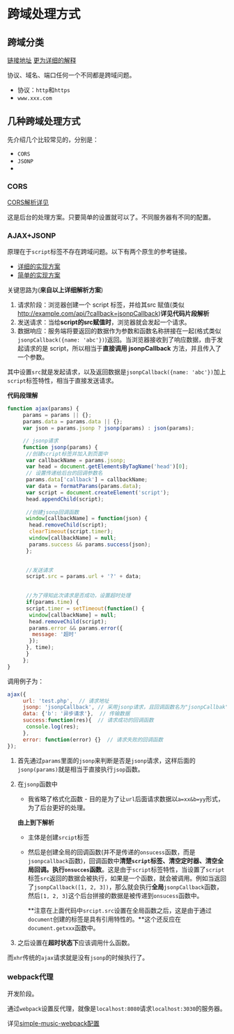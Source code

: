 # 跨域处理方式

## 跨域分类

[链接地址](http://web.jobbole.com/88519/)
[更为详细的解释](http://web.jobbole.com/92405/)

协议、域名、端口任何一个不同都是跨域问题。

* 协议：`http`和`https`
* `www.xxx.com`

## 几种跨域处理方式

先介绍几个比较常见的，分别是：
  
* `CORS`
* `JSONP`
* 

### CORS

[CORS解析详见](http://www.ruanyifeng.com/blog/2016/04/cors.html)

这是后台的处理方案。只要简单的设置就可以了。不同服务器有不同的配置。

### AJAX+JSONP

原理在于`script`标签不存在跨域问题。以下有两个原生的参考链接。

* [详细的实现方案](https://juejin.im/entry/589921640ce46300560ef894)
* [简单的实现方案](https://segmentfault.com/a/1190000012469713#articleHeader7)

关键思路为(**来自以上详细解析方案**)

1. 请求阶段：浏览器创建一个 script 标签，并给其src 赋值(类似 http://example.com/api/?callback=jsonpCallback)**详见代码片段解析**
2. 发送请求：当给**script的src赋值时**，浏览器就会发起一个请求。
3. 数据响应：服务端将要返回的数据作为参数和函数名称拼接在一起(格式类似`jsonpCallback({name: 'abc'})`)返回。当浏览器接收到了响应数据，由于发起请求的是 script，所以相当于**直接调用 jsonpCallback** 方法，并且传入了一个参数。

其中设置`src`就是发起请求，以及返回数据是`jsonpCallback({name: 'abc'})`加上`script`标签特性，相当于直接发送请求。

**代码段理解**

```JavaScript
function ajax(params) { 
     params = params || {}; 
     params.data = params.data || {}; 
     var json = params.jsonp ? jsonp(params) : json(params);   

     // jsonp请求 
     function jsonp(params) { 
      //创建script标签并加入到页面中 
      var callbackName = params.jsonp; 
      var head = document.getElementsByTagName('head')[0]; 
      // 设置传递给后台的回调参数名 
      params.data['callback'] = callbackName; 
      var data = formatParams(params.data); 
      var script = document.createElement('script'); 
      head.appendChild(script);  
      
      //创建jsonp回调函数 
      window[callbackName] = function(json) { 
       head.removeChild(script); 
       clearTimeout(script.timer); 
       window[callbackName] = null; 
       params.success && params.success(json); 
      };  
    

      //发送请求 
      script.src = params.url + '?' + data;  
    

      //为了得知此次请求是否成功，设置超时处理 
      if(params.time) { 
      script.timer = setTimeout(function() { 
       window[callbackName] = null; 
       head.removeChild(script); 
       params.error && params.error({ 
        message: '超时' 
       }); 
      }, time); 
      } 
     };  
}
```

调用例子为：

```JavaScript
ajax({ 
     url: 'test.php',  // 请求地址
     jsonp: 'jsonpCallback', // 采用jsonp请求，且回调函数名为"jsonpCallbak"，可以设置为合法的字符串
     data: {'b': '异步请求'},  // 传输数据
     success:function(res){  // 请求成功的回调函数
      console.log(res); 
     },
     error: function(error) {}  // 请求失败的回调函数
});
```

1. 首先通过`params`里面的`jsonp`来判断是否是`jsonp`请求，这样后面的`jsonp(params)`就是相当于直接执行`jsop`函数。
2. 在`jsonp`函数中
    * 我省略了格式化函数 -  目的是为了让`url`后面请求数据以`a=xx&b=yy`形式，为了后台更好的处理。

    **由上到下解析**
    
    * 主体是创建`srcipt`标签
    * 然后是创建全局的回调函数(并不是传递的`onsucess`函数，而是`jsonpcallback`函数)，回调函数中**清楚`script`标签、清空定时器、清空全局回调。执行`onsucces`函数**。这是由于`script`标签特性，当设置了`script`标签`src`返回的数据会被执行，如果是一个函数，就会被调用。例如当返回了`jsonpCallback([1, 2, 3])`，那么就会执行**全局**`jsonpCallback`函数，然后`[1, 2, 3]`这个后台拼接的数据是被传递到`onsucess`函数中。
    
      **注意在上面代码中`srcipt.src`设置在全局函数之后，这是由于通过`document`创建的标签是具有引用特性的。**这个还反应在`document.getxxx`函数中。

3. 之后设置在**超时状态下**应该调用什么函数。

而`xhr`传统的`ajax`请求就是没有`jsonp`的时候执行了。

### webpack代理

开发阶段。

通过`webpack`设置反代理，就像是`localhost:8080`请求`localhost:3030`的服务器。

详见[simple-music-webpack配置](https://github.com/JiangWeixian/simple-music/blob/dev/config/index.js)